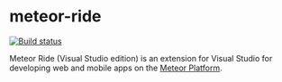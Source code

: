 # meteor-ride

[![Build status](https://ci.appveyor.com/api/projects/status/sv0uh9jdpwps1c5a?svg=true)](https://ci.appveyor.com/project/BrianJimdar/meteor-ride-vs)

Meteor Ride (Visual Studio edition) is an extension for Visual Studio 
 for developing web and mobile apps on the [Meteor Platform](http://meteor.com).
